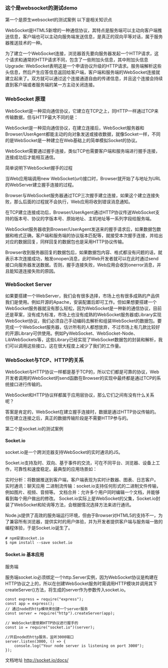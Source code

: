 ### 这个是websocket的测试demo

第一个是原生websocket的测试案例
以下是相关知识点

WebSocket是HTML5新增的一种通信协议，其特点是服务端可以主动向客户端推送信息，客户端也可以主动向服务端发送信息，是真正的双向平等对话，属于服务器推送技术的一种。

为了建立一个WebSocket连接，浏览器首先要向服务器发起一个HTTP请求，这个请求和通常的HTTP请求不同，包含了一些附加头信息，其中附加头信息Upgrade: WebSocket表明这是一个申请协议升级的HTTP请求。服务端解析这些头信息，然后产生应答信息返回给客户端，客户端和服务端的WebSocket连接就建立起来了。双方就可以通过这个连接通道自由的传递信息，并且这个连接会持续直到客户端或者服务端的某一方主动关闭连接。

### WebSocket 原理
WebSocket是一种双向通信协议，它建立在TCP之上，同HTTP一样通过TCP来传输数据，但与HTTP最大不同的是：

WebSocket是一种双向通信协议，在建立连接后，WebSocket服务器和Browser/UserAgent都能主动的向对象发送或接收数据，就像Socket一样，不同的是WebSocket是一种建立在Web基础上的简单模拟Socket的协议。

WebSocket需要通过握手连接，类似TCP也需要客户端和服务端进行握手连接，连接成功后才能相互通信。

简单说明下WebSocket握手的过程

当Web应用端调用new WebSocket(url)接口时，Browser就开始了与地址为URL的WebServer建立握手连接的过程。

Browser与WebSocket服务器通过TCP三次握手建立连接，如果这个建立连接失败，那么后面的过程就不会执行，Web应用将收到错误消息通知。

在TCP建立连接成功后，Browser/UserAgent通过HTTP协议传送WebSocket支持的版本号、协议的字版本号、原始地址、主机地址等一系列字段给服务端。

WebSocket服务器收到Browser/UserAgent发送来的握手请求后，如果数据包数据和格式正确，客户端和服务端的协议版本匹配等，就接受本次握手连接，并给出对应的数据回复，同样回复的数据包也是采用HTTP协议传输。

Browser收到服务器回复的数据包后，如果数据包内容、格式都没有问题的话，就表示本次连接成功，触发onopen消息，此时Web开发者就可以在此时通过send接口向服务器发送数据。否则，握手连接失败，Web应用会收到onerror消息，并且能知道连接失败的原因。

### WebSocket Server

如果要搭建一个WebServer，我们会有很多选择，市场上也有很多成熟的产品供我们是使用。例如开源的Apache，安装配置后即可工作。但如果想要搭建一个WebSocket服务器就没有那么轻松，因为WebSocket是一种新的通信协议，目前还是草案，没有成为标准，市场上也没有成熟的WebSocket服务器或Library实现WebSocket协议，我们必须自己手动编码去解析和组装WebSocket的数据包。要完成一个WebSocket服务器，估计所有的人都想放弃，不过市场上有几款比较好的开源Library可供使用。例如PyWebSocket、WebSocket-Node、LibWebSockets等，这些Library已经实现了WebSocket数据包的封装和解析，我们可以调用这些接口，这在很大程度上减少了我们的工作量。

### WebSocket与TCP、HTTP的关系

WebSocket与HTTP协议一样都是基于TCP的，所以它们都是可靠的协议，Web开发者调用的WebSocket的send函数在Browser的实现中最终都是通过TCP的系统接口进行传输的。

WebSocket和HTTP协议样都属于应用层协议，那么它们之间有没有什么关系呢？

答案是肯定的，WebSocket在建立握手连接时，数据是通过HTTP协议传输的。但在建立连接之后，真正的数据传输阶段是不需要HTTP参与的。

第二个是socket.io的测试案例

#### Socket.io
socket.io是一个跨浏览器支持WebSocket的实时通讯的JS。

Socket.io支持及时、双向、基于事件的交流，可在不同平台、浏览器、设备上工作，可靠性和速度稳定。最典型的应用场景如：

实时分析：将数据推送到客户端，客户端表现为实时计数器、图表、日志客户。
实时通讯：聊天应用
二进制流传输：socket.io支持任何形式的二进制文件传输，例如图片、视频、音频等。
文档合并：允许多个用户同时编辑一个文档，并能够看到每个用户做出的修改。
Socket.io实际上是WebSocket的父集，Socket.io封装了WebSocket和轮询等方法，会根据情况选择方法来进行通讯。

Node.js提供了高效的服务端运行环境，但由于Browser对HTML5的支持不一，为了兼容所有浏览器，提供实时的用户体验，并为开发者提供客户端与服务端一致的编程体验，于是Socket.io诞生了。

```
# npm安装socket.io
$ npm install --save socket.io
```
#### Socket.io 基本应用
服务端

服务端socket.io必须绑定一个http.Server实例，因为WebSocket协议是构建在HTTP协议之上的，所以在创建WebSocket服务时需调用HTTP模块并调用其下createServer()方法，将生成的server作为参数传入socket.io。

```
const express = require("express");
const app = express();
// 通过node的http模块来创建一个server服务
const server = require("http").createServer(app);

// WebSocket是依赖HTTP协议进行握手的
const io = require("socket.io")(server);

//开启node的http服务，监听3000端口 
server.listen(3000, () => {
    console.log("Your node server is listening on port 3000");
});
```

文档地址 http://socket.io/docs/